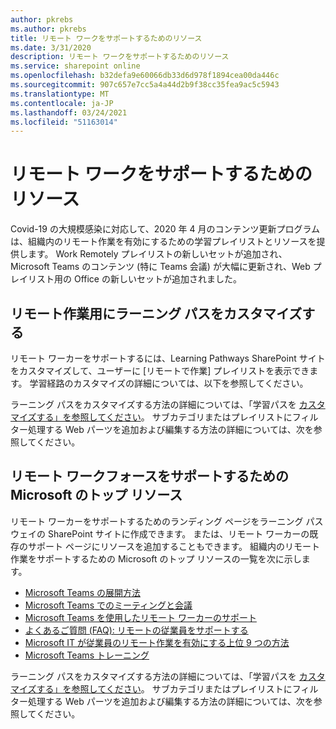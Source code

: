 ```yaml
---
author: pkrebs
ms.author: pkrebs
title: リモート ワークをサポートするためのリソース
ms.date: 3/31/2020
description: リモート ワークをサポートするためのリソース
ms.service: sharepoint online
ms.openlocfilehash: b32defa9e60066db33d6d978f1894cea00da446c
ms.sourcegitcommit: 907c657e7cc5a4a44d2b9f38cc35fea9ac5c5943
ms.translationtype: MT
ms.contentlocale: ja-JP
ms.lasthandoff: 03/24/2021
ms.locfileid: "51163014"
---
```

# <a name="resources-for-supporting-your-remote-workforce"></a>リモート ワークをサポートするためのリソース
Covid-19 の大規模感染に対応して、2020 年 4 月のコンテンツ更新プログラムは、組織内のリモート作業を有効にするための学習プレイリストとリソースを提供します。 Work Remotely プレイリストの新しいセットが追加され、Microsoft Teams のコンテンツ (特に Teams 会議) が大幅に更新され、Web プレイリスト用の Office の新しいセットが追加されました。 

## <a name="customize-learning-pathways-for-remote-work"></a>リモート作業用にラーニング パスをカスタマイズする
リモート ワーカーをサポートするには、Learning Pathways SharePoint サイトをカスタマイズして、ユーザーに [リモートで作業] プレイリストを表示できます。 学習経路のカスタマイズの詳細については、以下を参照してください。

ラーニング パスをカスタマイズする方法の詳細については、「学習パスを [カスタマイズする」を参照してください](custom_overview.md)。 サブカテゴリまたはプレイリストにフィルター処理する Web パーツを追加および編集する方法の詳細については、次を参照してください。 

## <a name="top-resources-from-microsoft-for-supporting-your-remote-workforce"></a>リモート ワークフォースをサポートするための Microsoft のトップ リソース
リモート ワーカーをサポートするためのランディング ページをラーニング パスウェイの SharePoint サイトに作成できます。 または、リモート ワーカーの既存のサポート ページにリソースを追加することもできます。 組織内のリモート作業をサポートするための Microsoft のトップ リソースの一覧を次に示します。 
- [Microsoft Teams の展開方法](/microsoftteams/how-to-roll-out-teams)
- [Microsoft Teams でのミーティングと会議](/microsoftteams/deploy-meetings-microsoft-teams-landing-page)
- [Microsoft Teams を使用したリモート ワーカーのサポート](/microsoftteams/support-remote-work-with-teams)
- [よくあるご質問 (FAQ): リモートの従業員をサポートする](/microsoftteams/faq-support-remote-workforce)
- [Microsoft IT が従業員のリモート作業を有効にする上位 9 つの方法](https://www.microsoft.com/microsoft-365/blog/2020/03/12/top-9-ways-microsoft-it-enabling-remote-work-employees/)
- [Microsoft Teams トレーニング](/microsoftteams/training-microsoft-teams-landing-page)


ラーニング パスをカスタマイズする方法の詳細については、「学習パスを [カスタマイズする」を参照してください](custom_overview.md)。 サブカテゴリまたはプレイリストにフィルター処理する Web パーツを追加および編集する方法の詳細については、次を参照してください。 



